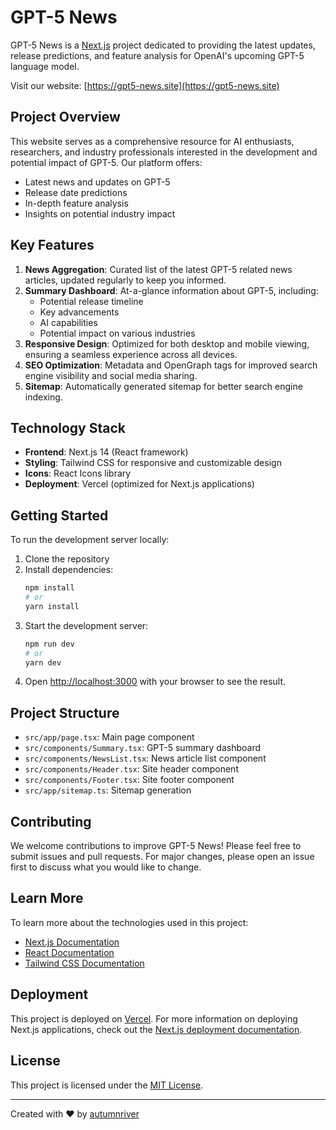 # GPT-5 News

GPT-5 News is a [Next.js](https://nextjs.org) project dedicated to providing the latest updates, release predictions, and feature analysis for OpenAI's upcoming GPT-5 language model.

Visit our website: [https://gpt5-news.site](https://gpt5-news.site)

## Project Overview

This website serves as a comprehensive resource for AI enthusiasts, researchers, and industry professionals interested in the development and potential impact of GPT-5. Our platform offers:

- Latest news and updates on GPT-5
- Release date predictions
- In-depth feature analysis
- Insights on potential industry impact

## Key Features

1. **News Aggregation**: Curated list of the latest GPT-5 related news articles, updated regularly to keep you informed.
2. **Summary Dashboard**: At-a-glance information about GPT-5, including:
   - Potential release timeline
   - Key advancements
   - AI capabilities
   - Potential impact on various industries
3. **Responsive Design**: Optimized for both desktop and mobile viewing, ensuring a seamless experience across all devices.
4. **SEO Optimization**: Metadata and OpenGraph tags for improved search engine visibility and social media sharing.
5. **Sitemap**: Automatically generated sitemap for better search engine indexing.

## Technology Stack

- **Frontend**: Next.js 14 (React framework)
- **Styling**: Tailwind CSS for responsive and customizable design
- **Icons**: React Icons library
- **Deployment**: Vercel (optimized for Next.js applications)

## Getting Started

To run the development server locally:

1. Clone the repository
2. Install dependencies:
   ```bash
   npm install
   # or
   yarn install
   ```
3. Start the development server:
   ```bash
   npm run dev
   # or
   yarn dev
   ```
4. Open [http://localhost:3000](http://localhost:3000) with your browser to see the result.

## Project Structure

- `src/app/page.tsx`: Main page component
- `src/components/Summary.tsx`: GPT-5 summary dashboard
- `src/components/NewsList.tsx`: News article list component
- `src/components/Header.tsx`: Site header component
- `src/components/Footer.tsx`: Site footer component
- `src/app/sitemap.ts`: Sitemap generation

## Contributing

We welcome contributions to improve GPT-5 News! Please feel free to submit issues and pull requests. For major changes, please open an issue first to discuss what you would like to change.

## Learn More

To learn more about the technologies used in this project:

- [Next.js Documentation](https://nextjs.org/docs)
- [React Documentation](https://reactjs.org/docs/getting-started.html)
- [Tailwind CSS Documentation](https://tailwindcss.com/docs)

## Deployment

This project is deployed on [Vercel](https://vercel.com/). For more information on deploying Next.js applications, check out the [Next.js deployment documentation](https://nextjs.org/docs/app/building-your-application/deploying).

## License

This project is licensed under the [MIT License](LICENSE).

---

Created with ❤️ by [autumnriver](https://autumnriver.blue)
